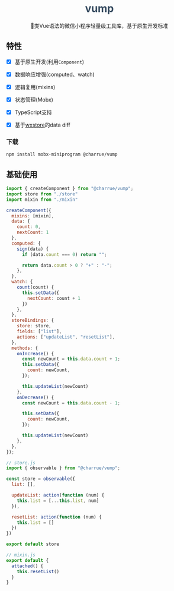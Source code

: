 <h1 align="center"><span style="color: #34495e">vump</span></h1>
<p align="center">🚴类Vue语法的微信小程序轻量级工具库，基于原生开发标准</p>





## 特性

- [x] 基于原生开发(利用`Component`)
- [x] 数据响应增强(computed、watch)
- [x] 逻辑复用(mixins)
- [x] 状态管理(Mobx)
- [x] TypeScript支持
- [x] 基于[wxstore](https://github.com/Tencent/westore)的data diff


### 下载
``` bash
npm install mobx-miniprogram @charrue/vump
```

## 基础使用
``` javascript
import { createComponent } from "@charrue/vump";
import store from "./store"
import mixin from "./mixin"

createComponent({
  mixins: [mixin],
  data: {
    count: 0,
    nextCount: 1
  },
  computed: {
    sign(data) {
      if (data.count === 0) return "";

      return data.count > 0 ? "+" : "-";
    },
  },
  watch: {
    count(count) {
      this.setData({
        nextCount: count + 1
      })
    },
  },
  storeBindings: {
    store: store,
    fields: ["list"],
    actions: ["updateList", "resetList"],
  },
  methods: {
    onIncrease() {
      const newCount = this.data.count + 1;
      this.setData({
        count: newCount,
      });

      this.updateList(newCount)
    },
    onDecrease() {
      const newCount = this.data.count - 1;

      this.setData({
        count: newCount,
      });

      this.updateList(newCount)
    },
  },
});

```


``` javascript
// store.js
import { observable } from "@charrue/vump";

const store = observable({
  list: [],

  updateList: action(function (num) {
    this.list = [...this.list, num]
  }),

  resetList: action(function (num) {
    this.list = []
  })
})

export default store
```

``` javascript
// mixin.js
export default {
  attached() {
    this.resetList()
  }
}
```